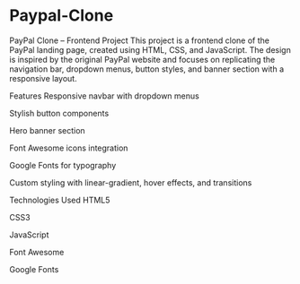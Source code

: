 # Paypal-Clone


PayPal Clone – Frontend Project
This project is a frontend clone of the PayPal landing page, created using HTML, CSS, and JavaScript. The design is inspired by the original PayPal website and focuses on replicating the navigation bar, dropdown menus, button styles, and banner section with a responsive layout.

Features
Responsive navbar with dropdown menus

Stylish button components

Hero banner section

Font Awesome icons integration

Google Fonts for typography

Custom styling with linear-gradient, hover effects, and transitions

Technologies Used
HTML5

CSS3

JavaScript

Font Awesome

Google Fonts
